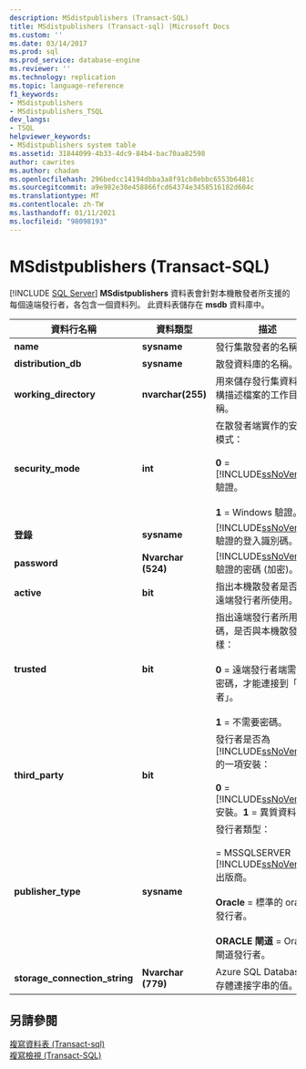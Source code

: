 ```yaml
---
description: MSdistpublishers (Transact-SQL)
title: MSdistpublishers (Transact-sql) |Microsoft Docs
ms.custom: ''
ms.date: 03/14/2017
ms.prod: sql
ms.prod_service: database-engine
ms.reviewer: ''
ms.technology: replication
ms.topic: language-reference
f1_keywords:
- MSdistpublishers
- MSdistpublishers_TSQL
dev_langs:
- TSQL
helpviewer_keywords:
- MSdistpublishers system table
ms.assetid: 31844099-4b33-4dc9-84b4-bac70aa82598
author: cawrites
ms.author: chadam
ms.openlocfilehash: 296bedcc14194dbba3a8f91cb8ebbc6553b6481c
ms.sourcegitcommit: a9e982e30e458866fcd64374e3458516182d604c
ms.translationtype: MT
ms.contentlocale: zh-TW
ms.lasthandoff: 01/11/2021
ms.locfileid: "98098193"
---
```

# <a name="msdistpublishers-transact-sql"></a>MSdistpublishers (Transact-SQL)
[!INCLUDE [SQL Server](../../includes/applies-to-version/sqlserver.md)]
  **MSdistpublishers** 資料表會針對本機散發者所支援的每個遠端發行者，各包含一個資料列。 此資料表儲存在 **msdb** 資料庫中。  
  
|資料行名稱|資料類型|描述|  
|-----------------|---------------|-----------------|  
|**name**|**sysname**|發行集散發者的名稱。|  
|**distribution_db**|**sysname**|散發資料庫的名稱。|  
|**working_directory**|**nvarchar(255)**|用來儲存發行集資料和結構描述檔案的工作目錄名稱。|  
|**security_mode**|**int**|在散發者端實作的安全性模式：<br /><br /> **0**  =  [!INCLUDE[ssNoVersion](../../includes/ssnoversion-md.md)] 驗證。<br /><br /> **1** = Windows 驗證。|  
|**登錄**|**sysname**|[!INCLUDE[ssNoVersion](../../includes/ssnoversion-md.md)] 驗證的登入識別碼。|  
|**password**|**Nvarchar (524)**|[!INCLUDE[ssNoVersion](../../includes/ssnoversion-md.md)] 驗證的密碼 (加密)。|  
|**active**|**bit**|指出本機散發者是否正由遠端發行者所使用。|  
|**trusted**|**bit**|指出遠端發行者所用的密碼，是否與本機散發者一樣：<br /><br /> **0** = 遠端發行者端需要有密碼，才能連接到「散發者」。<br /><br /> **1** = 不需要密碼。|  
|**third_party**|**bit**|發行者是否為 [!INCLUDE[ssNoVersion](../../includes/ssnoversion-md.md)] 的一項安裝：<br /><br /> **0**  =  [!INCLUDE[ssNoVersion](../../includes/ssnoversion-md.md)] 安裝。**1** = 異質資料源。|  
|**publisher_type**|**sysname**|發行者類型：<br /><br />   =  MSSQLSERVER [!INCLUDE[ssNoVersion](../../includes/ssnoversion-md.md)]出版商。<br /><br /> **Oracle** = 標準的 oracle 發行者。<br /><br /> **ORACLE 閘道** = Oracle 閘道發行者。|  
|**storage_connection_string**|**Nvarchar (779)**|Azure SQL Database 儲存體連接字串的值。|  

  
## <a name="see-also"></a>另請參閱  
 [複寫資料表 &#40;Transact-sql&#41;](../../relational-databases/system-tables/replication-tables-transact-sql.md)   
 [複寫檢視 &#40;Transact-SQL&#41;](../../relational-databases/system-views/replication-views-transact-sql.md)  
  
  
